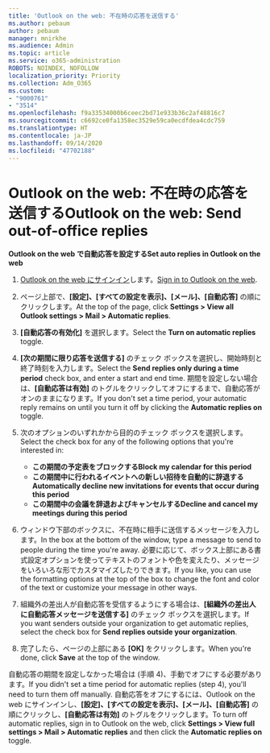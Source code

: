 ```yaml
---
title: 'Outlook on the web: 不在時の応答を送信する'
ms.author: pebaum
author: pebaum
manager: mnirkhe
ms.audience: Admin
ms.topic: article
ms.service: o365-administration
ROBOTS: NOINDEX, NOFOLLOW
localization_priority: Priority
ms.collection: Adm_O365
ms.custom:
- "9000761"
- "3514"
ms.openlocfilehash: f9a33534000b6ceec2bd71e933b36c2af48816c7
ms.sourcegitcommit: c6692ce0fa1358ec3529e59ca0ecdfdea4cdc759
ms.translationtype: HT
ms.contentlocale: ja-JP
ms.lasthandoff: 09/14/2020
ms.locfileid: "47702188"
---
```

# <a name="outlook-on-the-web-send-out-of-office-replies"></a><span data-ttu-id="8eba6-102">Outlook on the web: 不在時の応答を送信する</span><span class="sxs-lookup"><span data-stu-id="8eba6-102">Outlook on the web: Send out-of-office replies</span></span>

<span data-ttu-id="8eba6-103">**Outlook on the web で自動応答を設定する**</span><span class="sxs-lookup"><span data-stu-id="8eba6-103">**Set auto replies in Outlook on the web**</span></span>

1. <span data-ttu-id="8eba6-104">[Outlook on the web にサインイン](https://support.office.com/article/how-to-sign-in-to-outlook-on-the-web-763fab4d-0138-4814-b450-37fc286bcb79)します。</span><span class="sxs-lookup"><span data-stu-id="8eba6-104">[Sign in to Outlook on the web](https://support.office.com/article/how-to-sign-in-to-outlook-on-the-web-763fab4d-0138-4814-b450-37fc286bcb79).</span></span>

2. <span data-ttu-id="8eba6-105">ページ上部で、**[設定]、[すべての設定を表示]、[メール]、[自動応答]** の順にクリックします。</span><span class="sxs-lookup"><span data-stu-id="8eba6-105">At the top of the page, click **Settings > View all Outlook settings > Mail > Automatic replies**.</span></span>

3. <span data-ttu-id="8eba6-106">**[自動応答の有効化]** を選択します。</span><span class="sxs-lookup"><span data-stu-id="8eba6-106">Select the **Turn on automatic replies** toggle.</span></span>

4. <span data-ttu-id="8eba6-107">**[次の期間に限り応答を送信する]** のチェック ボックスを選択し、開始時刻と終了時刻を入力します。</span><span class="sxs-lookup"><span data-stu-id="8eba6-107">Select the **Send replies only during a time period** check box, and enter a start and end time.</span></span> <span data-ttu-id="8eba6-108">期間を設定しない場合は、**[自動応答は有効]** のトグルをクリックしてオフにするまで、自動応答がオンのままになります。</span><span class="sxs-lookup"><span data-stu-id="8eba6-108">If you don't set a time period, your automatic reply remains on until you turn it off by clicking the **Automatic replies on** toggle.</span></span>

5. <span data-ttu-id="8eba6-109">次のオプションのいずれかから目的のチェック ボックスを選択します。</span><span class="sxs-lookup"><span data-stu-id="8eba6-109">Select the check box for any of the following options that you're interested in:</span></span>
    - <span data-ttu-id="8eba6-110">**この期間の予定表をブロックする**</span><span class="sxs-lookup"><span data-stu-id="8eba6-110">**Block my calendar for this period**</span></span>
    - <span data-ttu-id="8eba6-111">**この期間中に行われるイベントへの新しい招待を自動的に辞退する**</span><span class="sxs-lookup"><span data-stu-id="8eba6-111">**Automatically decline new invitations for events that occur during this period**</span></span>
    - <span data-ttu-id="8eba6-112">**この期間中の会議を辞退およびキャンセルする**</span><span class="sxs-lookup"><span data-stu-id="8eba6-112">**Decline and cancel my meetings during this period**</span></span>

6. <span data-ttu-id="8eba6-113">ウィンドウ下部のボックスに、不在時に相手に送信するメッセージを入力します。</span><span class="sxs-lookup"><span data-stu-id="8eba6-113">In the box at the bottom of the window, type a message to send to people during the time you're away.</span></span> <span data-ttu-id="8eba6-114">必要に応じて、ボックス上部にある書式設定オプションを使ってテキストのフォントや色を変えたり、メッセージをいろいろな形でカスタマイズしたりできます。</span><span class="sxs-lookup"><span data-stu-id="8eba6-114">If you like, you can use the formatting options at the top of the box to change the font and color of the text or customize your message in other ways.</span></span>

7. <span data-ttu-id="8eba6-115">組織外の差出人が自動応答を受信するようにする場合は、**[組織外の差出人に自動応答メッセージを送信する]** のチェック ボックスを選択します。</span><span class="sxs-lookup"><span data-stu-id="8eba6-115">If you want senders outside your organization to get automatic replies, select the check box for **Send replies outside your organization**.</span></span>

8. <span data-ttu-id="8eba6-116">完了したら、ページの上部にある **[OK]** をクリックします。</span><span class="sxs-lookup"><span data-stu-id="8eba6-116">When you're done, click **Save** at the top of the window.</span></span>

<span data-ttu-id="8eba6-117">自動応答の期間を設定しなかった場合は (手順 4)、手動でオフにする必要があります。</span><span class="sxs-lookup"><span data-stu-id="8eba6-117">If you didn't set a time period for automatic replies (step 4), you'll need to turn them off manually.</span></span> <span data-ttu-id="8eba6-118">自動応答をオフにするには、Outlook on the web にサインインし、**[設定]、[すべての設定を表示]、[メール]、[自動応答]** の順にクリックし、**[自動応答は有効]** のトグルをクリックします。</span><span class="sxs-lookup"><span data-stu-id="8eba6-118">To turn off automatic replies, sign in to Outlook on the web, click **Settings > View full settings > Mail > Automatic replies** and then click the **Automatic replies on** toggle.</span></span>
